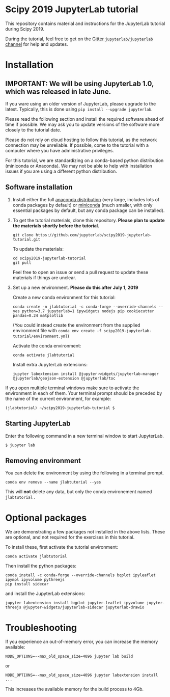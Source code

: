 # Scipy 2019 JupyterLab tutorial

This repository contains material and instructions for the JupyterLab tutorial during Scipy 2019.

During the tutorial, feel free to get on the [Gitter `jupyterlab/jupyterlab` channel](https://gitter.im/jupyterlab/jupyterlab) for help and updates.

<!--
If you'd like to use JupyterLab without installing anything, you can go to the [JupyterLab demo Binder](https://mybinder.org/v2/gh/jupyterlab/jupyterlab-demo/c9df996a3bd27d9715de6da51b3c52d35def90f9?urlpath=lab/). You can then open a terminal and clone this repo with:
```
git clone https://github.com/jupyterlab/scipy2019-jupyterlab-tutorial.git
```
-->

# Installation

## IMPORTANT: We will be using JupyterLab 1.0, which was released in late June.
If you ware using an older version of JupyterLab, please upgrade to the latest.
Typically, this is done using `pip install --upgrade jupyterlab`.

Please read the following section and install the required software ahead of
time if possible. We may ask you to update versions of the software more closely to the
tutorial date.

Please do not rely on cloud hosting to follow this tutorial, as the network
connection may be unreliable. If possible, come to the tutorial with a computer
where you have administrative privileges.

For this tutorial, we are standardizing on a conda-based python distribution
(miniconda or Anaconda). We may not be able to help with installation issues if
you are using a different python distribution.

## Software installation

1. Install either the full [anaconda
   distribution](https://www.anaconda.com/download/) (very large, includes lots
   of conda packages by default) or
   [miniconda](https://conda.io/miniconda.html) (much smaller, with only
   essential packages by default, but any conda package can be installed).

2. To get the tutorial materials, clone this repository. **Please plan to update the materials shortly before the tutorial.**

    ```
    git clone https://github.com/jupyterlab/scipy2019-jupyterlab-tutorial.git
    ```

    To update the materials:
    ```
    cd scipy2019-jupyterlab-tutorial
    git pull
    ```

    Feel free to open an issue or send a pull request to update these materials if things are unclear.

3. Set up a new environment. **Please do this after July 1, 2019**

    Create a new conda environment for this tutorial:

    ```
    conda create -n jlabtutorial -c conda-forge --override-channels --yes python=3.7 jupyterlab=1 ipywidgets nodejs pip cookiecutter pandas=0.24 matplotlib
    ```

    (You could instead create the environment from the supplied environment file with `conda env create -f scipy2019-jupyterlab-tutorial/environment.yml`)

    Activate the conda environment:

    ```
    conda activate jlabtutorial
    ```

    Install extra JupyterLab extensions:

    ```
    jupyter labextension install @jupyter-widgets/jupyterlab-manager @jupyterlab/geojson-extension @jupyterlab/toc
    ```

If you open multiple terminal windows make sure to activate the environment in each of them. Your terminal prompt should be preceded by the name of the current environment, for example:
```
(jlabtutorial) ~/scipy2019-jupyterlab-tutorial $
```


## Starting JupyterLab

Enter the following command in a new terminal window to start JupyterLab.

```
$ jupyter lab
```

## Removing environment

You can delete the environment by using the following in a terminal prompt.

```
conda env remove --name jlabtutorial --yes
```

This will **not** delete any data, but only the conda environement named `jlabtutorial` .

# Optional packages

We are demonstrating a few packages not installed in the above lists. These are
optional, and not required for the exercises in this tutorial.

To install these, first activate the tutorial environment:

```
conda activate jlabtutorial
```

Then install the python packages:
```
conda install -c conda-forge --override-channels bqplot ipyleaflet ipympl ipyvolume pythreejs
pip install sidecar
```

and install the JupyterLab extensions:
```
jupyter labextension install bqplot jupyter-leaflet ipyvolume jupyter-threejs @jupyter-widgets/jupyterlab-sidecar jupyterlab-drawio
```

# Troubleshooting

If you experience an out-of-memory error, you can increase the memory available:
```
NODE_OPTIONS=--max_old_space_size=4096 jupyter lab build
```
or
```
NODE_OPTIONS=--max_old_space_size=4096 jupyter labextension install ...
```
This increases the available memory for the build process to 4Gb.
